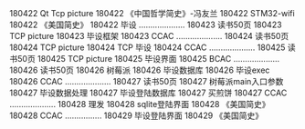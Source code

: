 180422  Qt Tcp picture
180422  《中国哲学简史》-冯友兰
180422  STM32-wifi
180422  《美国简史》
180422  毕设
....................
180423  读书50页
180423  TCP picture
180423  毕设框架
180423  CCAC
....................
180424  读书50页
180424  TCP picture
180424  TCP 毕设
180424  CCAC
....................
180425  读书50页
180425  TCP picture
180425  毕设界面
180425  BCAC
....................
180426  读书50页
180426  树莓派
180426  毕设数据库
180426  毕设exec
180426  CCAC
....................
180427  读书50页
180427  树莓派main入口参数
180427  毕设数据处理
180427  毕设登陆数据库
180427  买煎饼
180427  CCAC
....................
180428  理发
180428  sqlite登陆界面
180428  《美国简史》
180428  CCAC
................
180429  毕设登陆界面
180429  《美国简史》

